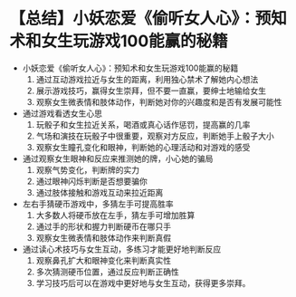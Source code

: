# 【总结】小妖恋爱《偷听女人心》：预知术和女生玩游戏100能赢的秘籍

-   小妖恋爱《偷听女人心》：预知术和女生玩游戏100能赢的秘籍
    1.  通过互动游戏拉近与女生的距离，利用独心禁术了解她内心想法
    2.  展示游戏技巧，赢得女生崇拜，但不要一直赢，要绅士地输给女生
    3.  观察女生微表情和肢体动作，判断她对你的兴趣度和是否有发展可能性
-   通过游戏看透女生心思
    1.  玩骰子和女生拉近关系，喝酒或真心话作惩罚，提高赢的几率
    2.  气场和演技在玩骰子中很重要，观察对方反应，判断她手上骰子大小
    3.  观察女生瞳孔变化和眼神，判断她的心理活动和对游戏的感受
-   通过观察女生眼神和反应来推测她的牌，小心她的骗局
    1.  观察气势变化，判断牌的实力
    2.  通过眼神闪烁判断是否想要骗你
    3.  通过肢体接触和游戏互动来拉近距离
-   左右手猜硬币游戏中，多猜左手可提高胜率
    1.  大多数人将硬币放在左手，猜左手可增加胜算
    2.  通过手的形状和握力判断硬币在哪只手
    3.  观察女生微表情和肢体动作来判断真假
-   通过读心术技巧与女生互动，多练习才能更好地判断反应
    1.  观察鼻孔扩大和眼神变化来判断真实性
    2.  多次猜测硬币位置，通过反应判断正确性
    3.  学习技巧后可以在游戏中更好地与女生互动，获得更多崇拜。